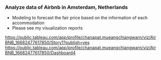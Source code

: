 ### Analyze data of Airbnb in Amsterdam, Netherlands
- Modeling to forecast the fair price based on the information of each accommodation
- Please see my visualization reports

https://public.tableau.com/app/profile/chanapat.mueangchiangwarn/viz/AirBNB_16682477617850/Story1?publish=yes
https://public.tableau.com/app/profile/chanapat.mueangchiangwarn/viz/AirBNB_16682477617850/Dashboard4

